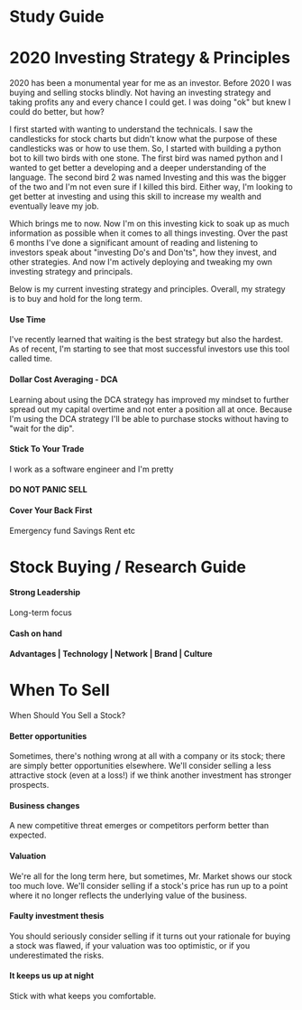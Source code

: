 # Study Guide

# 2020 Investing Strategy & Principles
2020 has been a monumental year for me as an investor. Before 2020 I was buying and selling stocks blindly. Not having an investing strategy and taking profits any and every chance I could get. I was doing "ok" but knew I could do better, but how?

I first started with wanting to understand the technicals. I saw the candlesticks for stock charts but didn't know what the purpose of these candlesticks was or how to use them. So, I started with building a python bot to kill two birds with one stone. The first bird was named python and I wanted to get better a developing and a deeper understanding of the language. The second bird 2 was named Investing and this was the bigger of the two and I'm not even sure if I killed this bird. Either way, I'm looking to get better at investing and using this skill to increase my wealth and eventually leave my job.

Which brings me to now. Now I'm on this investing kick to soak up as much information as possible when it comes to all things investing. Over the past 6 months I've done a significant amount of reading and listening to investors speak about "investing Do's and Don'ts", how they invest, and other strategies. And now I'm actively deploying and tweaking my own investing strategy and principals.

Below is my current investing strategy and principles. Overall, my strategy is to buy and hold for the long term. 

#### Use Time
I've recently learned that waiting is the best strategy but also the hardest. As of recent, I'm starting to see that most successful investors use this tool called time. 

#### Dollar Cost Averaging - DCA
Learning about using the DCA strategy has improved my mindset to further spread out my capital overtime and not enter a position all at once. Because I'm using the DCA strategy I'll be able to purchase stocks without having to "wait for the dip". 
#### Stick To Your Trade
I work as a software engineer and I'm pretty 

#### DO NOT PANIC SELL

#### Cover Your Back First 
Emergency fund
Savings
Rent etc

# Stock Buying / Research Guide

#### Strong Leadership
Long-term focus

#### Cash on hand

#### Advantages | Technology | Network | Brand | Culture

# When To Sell

When Should You Sell a Stock?
#### Better opportunities

Sometimes, there's nothing wrong at all with a company or its stock; there are simply better opportunities elsewhere. We'll consider selling a less attractive stock (even at a loss!) if we think another investment has stronger prospects.

#### Business changes

A new competitive threat emerges or competitors perform better than expected.

#### Valuation

We're all for the long term here, but sometimes, Mr. Market shows our stock too much love. We'll consider selling if a stock's price has run up to a point where it no longer reflects the underlying value of the business.

#### Faulty investment thesis

 You should seriously consider selling if it turns out your rationale for buying a stock was flawed, if your valuation was too optimistic, or if you underestimated the risks.

#### It keeps us up at night

 Stick with what keeps you comfortable.